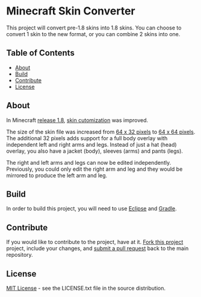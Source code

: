 # Minecraft Skin Converter

This project will convert pre-1.8 skins into 1.8 skins. You can choose to convert 1 skin to the new format, or you can combine 2 skins into one.

## Table of Contents

- [About](#about)
- [Build](#build)
- [Contribute](#contribute)
- [License](#license)

## About

In Minecraft [release 1.8][1], [skin cutomization][2] was improved.

The size of the skin file was increased from [64 x 32 pixels][3] to [64 x 64 pixels][4]. The additional 32 pixels adds support for a full body overlay with independent left and right arms and legs. Instead of just a hat (head) overlay, you also have a jacket (body), sleeves (arms) and pants (legs).

The right and left arms and legs can now be edited independently. Previously, you could only edit the right arm and leg and they would be mirrored to produce the left arm and leg. 

## Build

In order to build this project, you will need to use [Eclipse][5] and [Gradle][6].

## Contribute

If you would like to contribute to the project, have at it. [Fork this project][7] project, include your changes, and [submit a pull request][8] back to the main repository.

## License

[MIT License][9] - see the LICENSE.txt file in the source distribution.

  [1]: http://minecraft.gamepedia.com/1.8
  [2]: http://minecraft.gamepedia.com/Skin
  [3]: http://minecraft.gamepedia.com/File:Skintemplate.png
  [4]: http://minecraft.gamepedia.com/File:1.8_Skin_Template.png
  [5]: http://www.eclipse.org/
  [6]: https://gradle.org/
  [7]: https://help.github.com/articles/fork-a-repo
  [8]: https://help.github.com/articles/using-pull-requests
  [9]: http://opensource.org/licenses/mit-license.html
